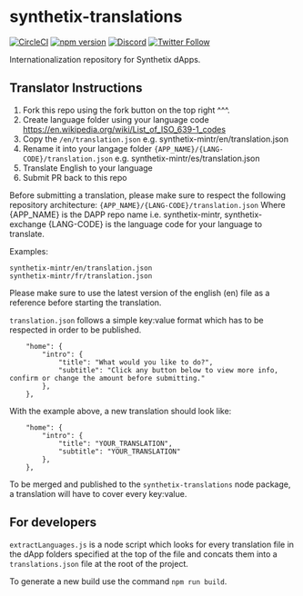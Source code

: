 # synthetix-translations

[![CircleCI](https://circleci.com/gh/Synthetixio/synthetix-translations.svg?style=svg)](https://circleci.com/gh/Synthetixio/synthetix-translations) [![npm version](https://badge.fury.io/js/synthetix-translations.svg)](https://badge.fury.io/js/synthetix-translations)
[![Discord](https://img.shields.io/discord/413890591840272394.svg?color=768AD4&label=discord&logo=https%3A%2F%2Fdiscordapp.com%2Fassets%2F8c9701b98ad4372b58f13fd9f65f966e.svg)](https://discordapp.com/channels/413890591840272394/)
[![Twitter Follow](https://img.shields.io/twitter/follow/synthetix_io.svg?label=synthetix_io&style=social)](https://twitter.com/synthetix_io)

Internationalization repository for Synthetix dApps.

## Translator Instructions

1. Fork this repo using the fork button on the top right ^^^.
2. Create language folder using your language code https://en.wikipedia.org/wiki/List_of_ISO_639-1_codes
3. Copy the `/en/translation.json` e.g. synthetix-mintr/en/translation.json
4. Rename it into your langage folder `{APP_NAME}/{LANG-CODE}/translation.json` e.g. synthetix-mintr/es/translation.json
5. Translate English to your language
6. Submit PR back to this repo

Before submitting a translation, please make sure to respect the following repository architecture:
`{APP_NAME}/{LANG-CODE}/translation.json`
Where {APP_NAME} is the DAPP repo name i.e. synthetix-mintr, synthetix-exchange
{LANG-CODE} is the language code for your language to translate.

Examples:

```
synthetix-mintr/en/translation.json
synthetix-mintr/fr/translation.json
```

Please make sure to use the latest version of the english (en) file as a reference before starting the translation.

`translation.json` follows a simple key:value format which has to be respected in order to be published.

```
	"home": {
		"intro": {
			"title": "What would you like to do?",
			"subtitle": "Click any button below to view more info, confirm or change the amount before submitting."
		},
	},
```

With the example above, a new translation should look like:

```
	"home": {
		"intro": {
			"title": "YOUR_TRANSLATION",
			"subtitle": "YOUR_TRANSLATION"
		},
	},
```

To be merged and published to the `synthetix-translations` node package, a translation will have to cover every key:value.

## For developers

`extractLanguages.js` is a node script which looks for every translation file in the dApp folders specified at the top of the file and concats them into a `translations.json` file at the root of the project.

To generate a new build use the command `npm run build`.
